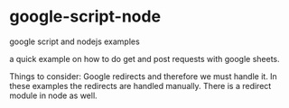 # google-script-node
google script and nodejs examples

a quick example on how to do get and post requests with google sheets.

Things to consider:
  Google redirects and therefore we must handle it. In these examples the redirects are handled manually. There is a redirect module in node as well.
  
